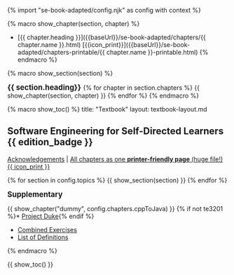 {% import "se-book-adapted/config.njk" as config with context %}


{% macro show_chapter(section, chapter) %}

* [{{ chapter.heading }}]({{baseUrl}}/se-book-adapted/chapters/{{ chapter.name }}.html)
  [{{icon_print}}]({{baseUrl}}/se-book-adapted/chapters-printable/{{ chapter.name }}-printable.html)
{% endmacro %}


{% macro show_section(section) %}
<big>

**{{ section.heading}}**
</big>
{% for chapter in section.chapters %}
  {{ show_chapter(section, chapter) }}
{% endfor %}
{% endmacro %}


{% macro show_toc() %}
<frontmatter>
title: "Textbook"
layout: textbook-layout.md
</frontmatter>

<link rel="stylesheet" href="{{baseUrl}}/book/css/textbook.css">

<div class="website-content" id="main">

## Software Engineering for Self-Directed Learners {{ edition_badge }}

<a href="{{baseUrl}}/book/about/acknowledgements.html" target="_blank">Acknowledgements</a> | <a href="{{baseUrl}}/se-book-adapted/print.html" target="_blank"><md>All chapters as one **printer-friendly page** (huge file!) {{ icon_print }}</md></a>

{% for section in config.topics %}
  {{ show_section(section) }}
{% endfor %}

<big>

**Supplementary**</big>

  {{ show_chapter("dummy", config.chapters.cppToJava) }}
{% if not te3201 %}* [Project Duke](projectDuke/index.html){% endif %}
* [Combined Exercises](common/exercises.html)
* [List of Definitions](common/definitions.html)

</div>
{% endmacro %}


{{ show_toc() }}
